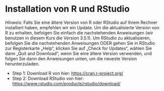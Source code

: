# Installation von R und RStudio

*Hinweis:* Falls Sie eine ältere Version von R oder RStudio auf Ihrem Rechner installiert haben, empfehlen wir ein Update. Um die aktualisierte Version von R zu erhalten, 
befolgen Sie einfach die nachstehenden Anweisungen (wir benutzen in diesem Kurs die Version 3.5.1). Um RStudio zu aktualisieren, befolgen Sie die nachstehenden 
Anweisungen ODER gehen Sie in RStudio zur Registerkarte „Help“, klicken Sie auf „Check for Updates“, wählen Sie dann „Quit and Download“, 
wenn Sie eine ältere Version verwenden, und folgen Sie dann den Anweisungen unten, um die neueste Version herunterzuladen.

+ Step 1: Download R von hier: https://cran.r-project.org/
+ Step 2: Download RStudio von hier: https://www.rstudio.com/products/rstudio/download/

